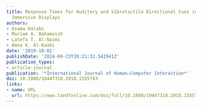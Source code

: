 ```yaml
---
title: Response Times for Auditory and Vibrotactile Directional Cues in Different
  Immersive Displays
authors:
- Osama Halabi
- Mariam A. Bahameish
- Latefa T. Al-Naimi
- Amna K. Al-Kaabi
date: '2019-10-01'
publishDate: '2024-04-23T20:21:32.542941Z'
publication_types:
- article-journal
publication: '*International Journal of Human–Computer Interaction*'
doi: 10.1080/10447318.2018.1555743
links:
- name: URL
  url: https://www.tandfonline.com/doi/full/10.1080/10447318.2018.1555743
---
```

